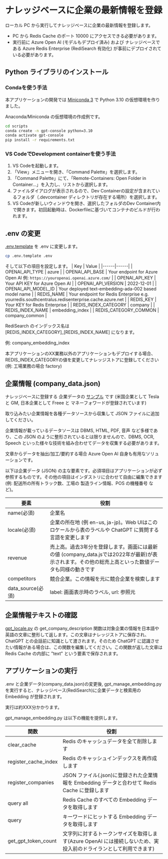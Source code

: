 # ナレッジベースに企業の最新情報を登録
ローカル PC から実行してナレッジベースに企業の最新情報を登録します。
- PC から Redis Cache のポート 10000 にアクセスできる必要があります。
- 実行前に Azure Open AI (モデルもデプロイ済み) および ナレッジベースである Azure Redis Enterprise (RediSearch 有効化) が事前にデプロイされている必要があります。

## Python ライブラリのインストール
### Condaを使う手法
本アプリケーションの開発では [Miniconda 3](https://docs.conda.io/en/latest/miniconda.html) で Python 3.10 の仮想環境を作りました。

Anaconda/Miniconda の仮想環境の作成例です。
```bash
cd scripts
conda create -n gpt-console python=3.10
conda activate gpt-console
pip install -r requirements.txt
```

### VS CodeでDevelopment containerを使う手法
1. VS Codeを起動します。
2. 「View」メニューを開き、「Command Palette」を選択します。
3. 「Command Palette」にて、「Remote-Containers: Open Folder in Container...」を入力し、リストから選択します。
4. ファイルダイアログが表示されるので、Dev Containerの設定が含まれているフォルダ（.devcontainer ディレクトリが存在する場所）を選択します。
5. VS Codeが新しいウィンドウを開き、選択したフォルダのDev Container内で開きます。初回起動時は、Dockerfileに基づいてコンテナのビルドが行われます。

## .env の変更
[.env.template](.env.template) を .env に変更します。
```bash
cp .env.template .env
```

そして以下の項目を設定します。
| Key | Value |
|------|------|
| OPENAI_API_TYPE | azure |
| OPENAI_API_BASE | Your endpoint for Azure Open AI 例: `https://youropenai.openai.azure.com/` |
| OPENAI_API_KEY | Your API KEY for Azure Open AI |
| OPENAI_API_VERSION | 2022-12-01 |
| OPENAI_API_MODEL_ID | Your deployed text-embedding-ada-002 based model name |
| REDIS_NAME | Your endpoint for Redis Enterprise e.g. yourredis.southcentralus.redisenterprise.cache.azure.net |
| REDIS_KEY | Your KEY for Redis Enterprise |
| REDIS_INDEX_CATEGORY | company |
| REDIS_INDEX_NAME | embedding_index |
| REDIS_CATEGORY_COMMON | company_common |

RediSearch のインデックス名は [REDIS_INDEX_CATEGORY]_[REDIS_INDEX_NAME] になります。

例: company_embedding_index

本アプリケーションのXX業務以外のアプリケーションもデプロイする場合、
REDIS_INDEX_CATEGORYの値を変更してナレッジストアに登録してください (例: 工場業務の場合 factory)

## 企業情報 (company_data.json)
ナレッジベースに登録する 企業データの [サンプル](company_data.json) です (米国企業として Tesla と GM, 日本企業として Freee と マネーフォワードが登録されています)

取り込みたい企業情報を各種データソースから収集して JSON ファイルに追加してください。

企業情報が載っているデータソースは DBMS, HTML, PDF, 音声 など多様であり、この JSON のように整形されているとは限りませんので、DBMS, OCR, Speech  といった様々な技術を組み合わせてデータを収集する必要があります。

文章からデータを抽出/加工/要約する場合 Azure Open AI 自身も有用なソリューションです。

以下は企業データ (JSON) の主な要素です。必須項目はアプリケーションが必ず参照するものです。その他の項目はインダストリに合わせて自由に編集できます(例: 配送所の所有トラック数、工場の 製造ライン情報、POS の機種番号 など)。

|要素|役割|
|------|------|
|name(必須)|企業名|
|locale(必須)|企業の所在地 (例 en-us, ja-jp)。Web UIはこのロケールから表のラベルや ChatGPT に質問する言語を変更します|
|revenue|売上高。過去3年分を登録します。画面には最新の値 (company_data.jsでは2022年が最新)が表示されます。その他の総売上高といった数値データも同様の動きです |
|competitors|競合企業。この情報を元に競合企業を検索します|
|data_source(必須)|label: 画面表示時のラベル, url: 参照元|

## 企業情報テキストの確認
[gpt_locale.py](gpt_locale.py) の get_company_description 関数は対象企業の情報を日本語や英語の文章に整形して返します。この文章はナレッジストアに保存され、ChatGPT との会話前に知識として渡されます。そのため ChatGPT に認識させたい情報がある場合は、この関数を編集してください。この関数が返した文章は Redis Cache の内部に "text" という要素で保存されます。

## アプリケーションの実行
.env と企業データ(company_data.json)の変更後, gpt_manage_embedding.py を実行すると、ナレッジベース(RediSearch)に企業データと検索用の Embedding が登録されます。

実行は約XXX分かかります。

gpt_manage_embedding.py は以下の機能を提供します。

| 関数 | 役割 |
|------|------|
| clear_cache | Redis のキャッシュデータを全て削除します|
| register_cache_index | Redis のキャッシュインデックスを再作成します|
| register_companies |JSON ファイル(.json)に登録された企業情報を Embedding データと合わせて Redis Cache に登録します|
| query all| Redis Cache のすべての Embedding データを取得します|
| query |キーワードにヒットする Embedding データを取得します|
| get_gpt_token_count |文字列に対するトークンサイズを取得します(Azure OpenAI には接続しないため、実投入前のドライランとして利用できます)|
